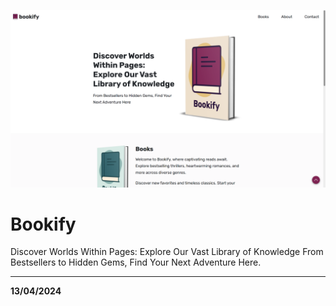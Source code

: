 ![Bookify image](bookify-sample.png)

# Bookify

Discover Worlds Within Pages: Explore Our Vast Library of Knowledge From Bestsellers to Hidden Gems, Find Your Next Adventure Here.

---

**13/04/2024**

